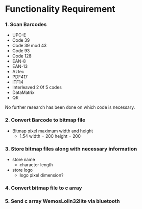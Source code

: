 # Functionality Requirement


### 1. Scan Barcodes
* UPC-E
* Code 39 
* Code 39 mod 43
* Code 93
* Code 128
* EAN-8
* EAN-13
* Aztec
* PDF417
* ITF14
* Interleaved 2 0f 5 codes
* DataMatrix
* QR

No further research has been done on which code is necessary.

### 2. Convert Barcode to bitmap file
* Bitmap pixel maximum width and height
    * 1.54 width = 200 height = 200
### 3. Store bitmap files along with necessary information
* store name
    * character length
* store logo
    * logo pixel dimension?

### 4. Convert bitmap file to c array

### 5. Send c array WemosLolin32lite via bluetooth
